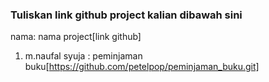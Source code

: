 ### Tuliskan link github project kalian dibawah sini  

nama: nama project[link github] 

1. m.naufal syuja : peminjaman buku[https://github.com/petelpop/peminjaman_buku.git]
